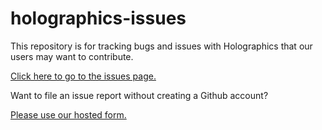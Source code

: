 # holographics-issues
This repository is for tracking bugs and issues with Holographics that our users may want to contribute.

[Click here to go to the issues page.](https://github.com/hologfx/holographics-issues/issues)

Want to file an issue report without creating a Github account?

[Please use our hosted form.](https://streammyevent.typeform.com/to/D909P3)
